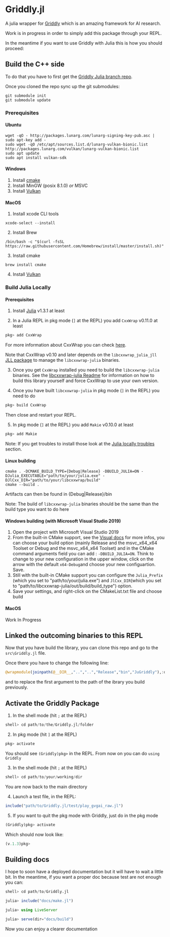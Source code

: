 # Griddly.jl

A julia wrapper for [Griddly](https://github.com/Bam4d/Griddly) which is an amazing framework for AI research.

Work is in progress in order to simply add this package through your REPL.

In the meantime if you want to use Griddly with Julia this is how you should proceed:

## Build the C++ side 

To do that you have to first get the [Griddly Julia branch repo](https://github.com/luhervier/Griddly/tree/dev-julia-1).

Once you cloned the repo sync up the git submodules:

```
git submodule init
git submodule update
```
### Prerequisites

#### Ubuntu
```
wget -qO - http://packages.lunarg.com/lunarg-signing-key-pub.asc | sudo apt-key add -
sudo wget -qO /etc/apt/sources.list.d/lunarg-vulkan-bionic.list http://packages.lunarg.com/vulkan/lunarg-vulkan-bionic.list
sudo apt update
sudo apt install vulkan-sdk
```

#### Windows

1. Install [cmake](https://cmake.org/download/)
2. Install MinGW (posix 8.1.0) *or* MSVC
3. Install [Vulkan](https://vulkan.lunarg.com/sdk/home) 

#### MacOS

1. Install xcode CLI tools
```
xcode-select --install
```
2. Install Brew 
```
/bin/bash -c "$(curl -fsSL https://raw.githubusercontent.com/Homebrew/install/master/install.sh)"
```
3. Install cmake
```
brew install cmake
```
4. Install [Vulkan](https://vulkan.lunarg.com/sdk/home) 

### Build Julia Locally 

#### Prerequisites

1. Install [Julia](https://julialang.org/downloads/oldreleases/) v1.3.1 at least

2. In a Julia REPL in pkg mode (`]` at the REPL) you add  `CxxWrap` v0.11.0 at least
```julia
pkg> add CxxWrap
```
For more information about CxxWrap you can check [here](https://github.com/JuliaInterop/CxxWrap.jl).

Note that CxxWrap v0.10 and later depends on the `libcxxwrap_julia_jll` [JLL package](https://julialang.org/blog/2019/11/artifacts/) to manage the `libcxxwrap-julia` binaries.

3. Once you get `CxxWrap` installed you need to build the `libcxxwrap-julia` binaries. See the [libcxxwrap-julia Readme](https://github.com/JuliaInterop/libcxxwrap-julia) for information on how to build this library yourself and force CxxWrap to use your own version.

4. Once you have built `libcxxwrap-julia` in pkg mode (`]` in the REPL) you need to do
```julia
pkg> build CxxWrap
```
Then close and restart your REPL.

5. In pkg mode (`]` at the REPL) you add `Makie` v0.10.0 at least
```julia
pkg> add Makie
```

Note: If you get troubles to install those look at the [Julia locally troubles](#troubles-building-julia-locally) section.

#### Linux building

```
cmake . -DCMAKE_BUILD_TYPE={Debug|Release} -DBUILD_JULIA=ON -DJulia_EXECUTABLE="path/to/your/julia.exe" -DJlCxx_DIR="path/to/your/libcxxwrap/build"
cmake --build .
```
Artifacts can then be found in {Debug|Release}/bin

Note: The build of `libcxxwrap-julia` binaries should be the same than the build type you want to do here

#### Windows building (with Microsoft Visual Studio 2019)

1. Open the project with Microsoft Visual Studio 2019
2. From the built-in CMake support, see the [Visual docs](https://docs.microsoft.com/en-us/cpp/build/customize-cmake-settings?view=vs-2019) for more infos, you can choose your build option (mainly Release and the msvc_x64_x64 Toolset or Debug and the msvc_x64_x64 Toolset) and in the CMake command arguments field you can add : `-DBUILD_JULIA=ON`. Think to change to your new configuration in the upper window, click on the arrow with the default `x64-Debug`and choose your new configuartion. Save.
3. Still with the built-in CMake support you can configure the `Julia_Prefix` (which you set to "path/to/your/julia.exe") and `JlCxx_DIR`(which you set to "path/to/libcxxwrap-julia/out/build/build_type") option.
4. Save your settings, and right-click on the CMakeList.txt file and choose build

#### MacOS

Work In Progress

## Linked the outcoming binaries to this REPL

Now that you have build the library, you can clone this repo and go to the `src\Griddly.jl` file.

Once there you have to change the following line:
```julia
@wrapmodule(joinpath(@__DIR__,"..","..","Release","bin","JuGriddly"),:define_module_jugriddly)
```
and to replace the first argument to the path of the ibrary you build previously.

## Activate the Griddly Package

1. In the shell mode (hit `;` at the REPL)
```julia
shell> cd path/to/the/Griddly.jl/folder
```
2. In pkg mode (hit `]` at the REPL)
```julia
pkg> activate 
```
You should see ```(Griddly)pkg>``` in the REPL. From now on you can do ```using Griddly```

3. In the shell mode (hit `;` at the REPL)
```julia
shell> cd path/to/your/working/dir
```
You are now back to the main directory

4. Launch a test file, in the REPL:
```julia
include("path/to/Griddly.jl/test/play_gvgai_raw.jl")
```

5. If you want to quit the pkg mode with Griddly, just do in the pkg mode
```julia
(Griddly)pkg> activate
```
Which should now look like:
```julia
(v.1.3)pkg>
```

## Building docs

I hope to soon have a deployed documentation but it will have to wait a little bit.
In the meantime, if you want a proper doc because test are not enough you can:

```julia
shell> cd path/to/Griddly.jl

julia> include("docs/make.jl")

julia> using LiveServer

julia> serve(dir="docs/build")
```
Now you can enjoy a clearer documentation
